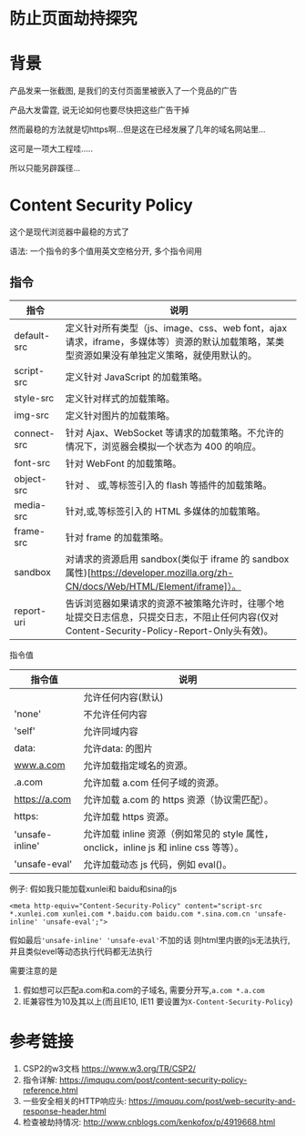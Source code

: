 # 防止页面劫持探究

# 背景

产品发来一张截图, 是我们的支付页面里被嵌入了一个竞品的广告

产品大发雷霆, 说无论如何也要尽快把这些广告干掉

然而最稳的方法就是切https啊...但是这在已经发展了几年的域名网站里...

这可是一项大工程哇.....

所以只能另辟蹊径...

# Content Security Policy

这个是现代浏览器中最稳的方式了

语法: 一个指令的多个值用英文空格分开, 多个指令间用

## 指令

| 指令        | 说明                                                                                                                                        |
|-------------|---------------------------------------------------------------------------------------------------------------------------------------------|
| default-src | 定义针对所有类型（js、image、css、web font，ajax 请求，iframe，多媒体等）资源的默认加载策略，某类型资源如果没有单独定义策略，就使用默认的。 |
| script-src  | 定义针对 JavaScript 的加载策略。                                                                                                            |
| style-src   | 定义针对样式的加载策略。                                                                                                                    |
| img-src     | 定义针对图片的加载策略。                                                                                                                    |
| connect-src | 针对 Ajax、WebSocket 等请求的加载策略。不允许的情况下，浏览器会模拟一个状态为 400 的响应。                                                  |
| font-src    | 针对 WebFont 的加载策略。                                                                                                                   |
| object-src  | 针对 、 或,等标签引入的 flash 等插件的加载策略。                                                                                            |
| media-src   | 针对,或,等标签引入的 HTML 多媒体的加载策略。                                                                                                |
| frame-src   | 针对 frame 的加载策略。                                                                                                                     |
| sandbox     | 对请求的资源启用 sandbox(类似于 iframe 的 sandbox 属性)[https://developer.mozilla.org/zh-CN/docs/Web/HTML/Element/iframe]）。                                                                                 |
| report-uri  | 告诉浏览器如果请求的资源不被策略允许时，往哪个地址提交日志信息，只提交日志，不阻止任何内容(仅对Content-Security-Policy-Report-Only头有效)。 |

指令值

| 指令值          | 说明                                                                                   |
|-----------------|----------------------------------------------------------------------------------------|
|                 | 允许任何内容(默认)                                                                     |
| 'none'          | 不允许任何内容                                                                         |
| 'self'          | 允许同域内容                                                                           |
| data:           | 允许data: 的图片                                                                       |
| www.a.com       | 允许加载指定域名的资源。                                                               |
| .a.com          | 允许加载 a.com 任何子域的资源。                                                        |
| https://a.com   | 允许加载 a.com 的 https 资源（协议需匹配）。                                           |
| https:          | 允许加载 https 资源。                                                                  |
| 'unsafe-inline' | 允许加载 inline 资源（例如常见的 style 属性，onclick，inline js 和 inline css 等等）。 |
| 'unsafe-eval'   | 允许加载动态 js 代码，例如 eval()。                                                    |

例子: 假如我只能加载xunlei和 baidu和sina的js

`<meta http-equiv="Content-Security-Policy" content="script-src *.xunlei.com xunlei.com *.baidu.com baidu.com *.sina.com.cn 'unsafe-inline' 'unsafe-eval';">`

假如最后`'unsafe-inline' 'unsafe-eval'`不加的话 则html里内嵌的js无法执行, 并且类似evel等动态执行代码都无法执行

需要注意的是

1. 假如想可以匹配a.com和a.com的子域名, 需要分开写,`a.com *.a.com`
2. IE兼容性为10及其以上(而且IE10, IE11 要设置为`X-Content-Security-Policy`)

# 参考链接

1. CSP2的w3文档 https://www.w3.org/TR/CSP2/
2. 指令详解: https://imququ.com/post/content-security-policy-reference.html
3. 一些安全相关的HTTP响应头: https://imququ.com/post/web-security-and-response-header.html
4. 检查被劫持情况: http://www.cnblogs.com/kenkofox/p/4919668.html
